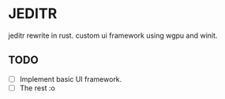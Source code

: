 
# JEDITR

jeditr rewrite in rust.
custom ui framework using wgpu and winit.

## TODO
- [ ] Implement basic UI framework.
- [ ] The rest :o 

